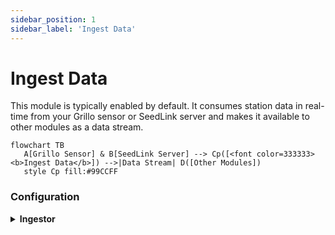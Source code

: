 ```yaml
---
sidebar_position: 1
sidebar_label: 'Ingest Data'
---
```


# Ingest Data
This module is typically enabled by default. It consumes station data in real-time from your Grillo sensor or SeedLink server and makes it available to other modules as a data stream.

```mermaid
flowchart TB
   A[Grillo Sensor] & B[SeedLink Server] --> Cp([<font color=333333><b>Ingest Data</b>]) -->|Data Stream| D([Other Modules]) 
   style Cp fill:#99CCFF
```

### Configuration

<details><summary><b>Ingestor</b></summary><p>

- `Verbose` [boolean]: `Logs` are printed in when set to true

</p></details>